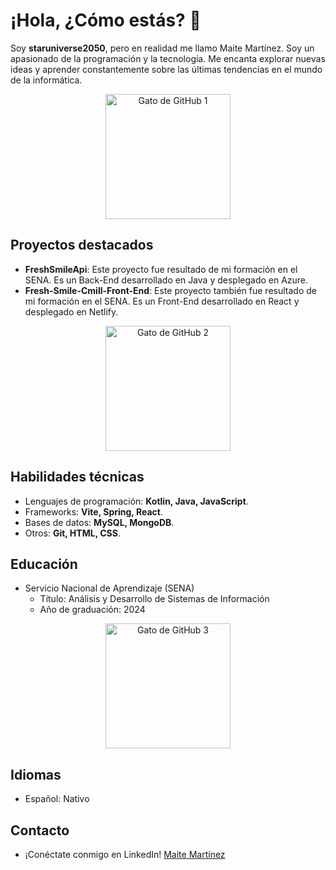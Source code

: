 <!-- Encabezado -->
# ¡Hola, ¿Cómo estás? 👋

<!-- Descripción -->
Soy **staruniverse2050**, pero en realidad me llamo Maite Martínez. Soy un apasionado de la programación y la tecnología. Me encanta explorar nuevas ideas y aprender constantemente sobre las últimas tendencias en el mundo de la informática.

<p align="center">
  <img src="https://octodex.github.com/fintechtocat" alt="Gato de GitHub 1" width="200" height="200">
</p>

## Proyectos destacados
- **FreshSmileApi**: Este proyecto fue resultado de mi formación en el SENA. Es un Back-End desarrollado en Java y desplegado en Azure.
- **Fresh-Smile-Cmill-Front-End**: Este proyecto también fue resultado de mi formación en el SENA. Es un Front-End desarrollado en React y desplegado en Netlify.

<p align="center">
  <img src="https://octodex.github.com/images/daftpunktocat-thomas.gif" alt="Gato de GitHub 2" width="200" height="200">
</p>

## Habilidades técnicas
- Lenguajes de programación: **Kotlin, Java, JavaScript**.
- Frameworks: **Vite, Spring, React**.
- Bases de datos: **MySQL, MongoDB**.
- Otros: **Git, HTML, CSS**.

## Educación
- Servicio Nacional de Aprendizaje (SENA)
  - Título: Análisis y Desarrollo de Sistemas de Información
  - Año de graduación: 2024

<p align="center">
  <img src="https://octodex.github.com/images/daftpunktocat-thomas.gif" alt="Gato de GitHub 3" width="200" height="200">
</p>

## Idiomas
- Español: Nativo

## Contacto
- ¡Conéctate conmigo en LinkedIn! [Maite Martínez](https://www.linkedin.com/in/maite-martinez-/)
